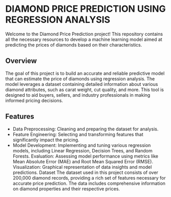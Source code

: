 # DIAMOND PRICE PREDICTION USING REGRESSION ANALYSIS


Welcome to the Diamond Price Prediction project! This repository contains all the necessary resources to develop a machine learning model aimed at predicting the prices of diamonds based on their characteristics.

**Overview**
------------
The goal of this project is to build an accurate and reliable predictive model that can estimate the price of diamonds using regression analysis. The model leverages a dataset containing detailed information about various diamond attributes, such as carat weight, cut quality, and more. This tool is designed to aid buyers, sellers, and industry professionals in making informed pricing decisions.

**Features**
------------
 * Data Preprocessing: Cleaning and preparing the dataset for analysis.
 * Feature Engineering: Selecting and transforming features that significantly impact the pricing.
 * Model Development: Implementing and tuning various regression models, including Linear Regression, Decision Trees, and Random Forests.
Evaluation: Assessing model performance using metrics like Mean Absolute Error (MAE) and Root Mean Squared Error (RMSE).
Visualization: Graphical representation of data insights and model predictions.
Dataset
The dataset used in this project consists of over 200,000 diamond records, providing a rich set of features necessary for accurate price prediction. The data includes comprehensive information on diamond properties and their respective prices.

